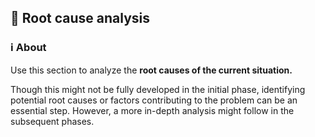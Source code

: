 ## 🔬 Root cause analysis

### ℹ️ About

Use this section to analyze the **root causes of the current situation.**

Though this might not be fully developed in the initial phase,
identifying potential root causes or factors contributing to the problem can
be an essential step.
However, a more in-depth analysis might follow in the subsequent phases.
